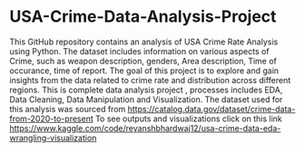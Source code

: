 # USA-Crime-Data-Analysis-Project
This GitHub repository contains an analysis of USA Crime Rate Analysis using Python. The dataset includes information on various aspects of Crime, such as weapon description, genders, Area description, Time of occurance, time of report. The goal of this project is to explore and gain insights from the data related to crime rate and distribution across different regions. 
This is complete data analysis project , processes includes EDA, Data Cleaning, Data Manipulation and Visualization.
The dataset used for this analysis was sourced from https://catalog.data.gov/dataset/crime-data-from-2020-to-present
To see outputs and visualizations click on this link https://www.kaggle.com/code/reyanshbhardwaj12/usa-crime-data-eda-wrangling-visualization
